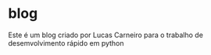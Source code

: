 # blog

Este é um blog criado por Lucas Carneiro para o trabalho de desemvolvimento rápido em python 